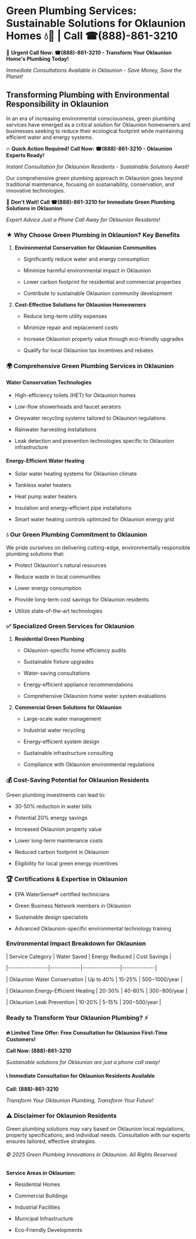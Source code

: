 # Green Plumbing Services: Sustainable Solutions for Oklaunion Homes 💧🌿 | Call ☎(888)-861-3210

🚨 **Urgent Call Now: ☎(888)-861-3210 - Transform Your Oklaunion Home's Plumbing Today!**
*Immediate Consultations Available in Oklaunion - Save Money, Save the Planet!*

## Transforming Plumbing with Environmental Responsibility in Oklaunion

In an era of increasing environmental consciousness, green plumbing services have emerged as a critical solution for Oklaunion homeowners and businesses seeking to reduce their ecological footprint while maintaining efficient water and energy systems. 

🔥 **Quick Action Required! Call Now: ☎(888)-861-3210 - Oklaunion Experts Ready!**
*Instant Consultation for Oklaunion Residents - Sustainable Solutions Await!*

Our comprehensive green plumbing approach in Oklaunion goes beyond traditional maintenance, focusing on sustainability, conservation, and innovative technologies.

🚨 **Don't Wait! Call ☎(888)-861-3210 for Immediate Green Plumbing Solutions in Oklaunion**
*Expert Advice Just a Phone Call Away for Oklaunion Residents!*

### ★ Why Choose Green Plumbing in Oklaunion? Key Benefits

1. **Environmental Conservation for Oklaunion Communities** 
   - Significantly reduce water and energy consumption
   - Minimize harmful environmental impact in Oklaunion
   - Lower carbon footprint for residential and commercial properties
   - Contribute to sustainable Oklaunion community development

2. **Cost-Effective Solutions for Oklaunion Homeowners** 
   - Reduce long-term utility expenses
   - Minimize repair and replacement costs
   - Increase Oklaunion property value through eco-friendly upgrades
   - Qualify for local Oklaunion tax incentives and rebates

### 🌍 Comprehensive Green Plumbing Services in Oklaunion

#### Water Conservation Technologies
- High-efficiency toilets (HET) for Oklaunion homes
- Low-flow showerheads and faucet aerators
- Greywater recycling systems tailored to Oklaunion regulations
- Rainwater harvesting installations
- Leak detection and prevention technologies specific to Oklaunion infrastructure

#### Energy-Efficient Water Heating
- Solar water heating systems for Oklaunion climate
- Tankless water heaters
- Heat pump water heaters
- Insulation and energy-efficient pipe installations
- Smart water heating controls optimized for Oklaunion energy grid

### 💧 Our Green Plumbing Commitment to Oklaunion

We pride ourselves on delivering cutting-edge, environmentally responsible plumbing solutions that:
- Protect Oklaunion's natural resources
- Reduce waste in local communities
- Lower energy consumption
- Provide long-term cost savings for Oklaunion residents
- Utilize state-of-the-art technologies

### ✅ Specialized Green Services for Oklaunion

1. **Residential Green Plumbing**
   - Oklaunion-specific home efficiency audits
   - Sustainable fixture upgrades
   - Water-saving consultations
   - Energy-efficient appliance recommendations
   - Comprehensive Oklaunion home water system evaluations

2. **Commercial Green Solutions for Oklaunion**
   - Large-scale water management
   - Industrial water recycling
   - Energy-efficient system design
   - Sustainable infrastructure consulting
   - Compliance with Oklaunion environmental regulations

### 💰 Cost-Saving Potential for Oklaunion Residents

Green plumbing investments can lead to:
- 30-50% reduction in water bills
- Potential 20% energy savings
- Increased Oklaunion property value
- Lower long-term maintenance costs
- Reduced carbon footprint in Oklaunion
- Eligibility for local green energy incentives

### 🏆 Certifications & Expertise in Oklaunion

- EPA WaterSense® certified technicians
- Green Business Network members in Oklaunion
- Sustainable design specialists
- Advanced Oklaunion-specific environmental technology training

### Environmental Impact Breakdown for Oklaunion

| Service Category | Water Saved | Energy Reduced | Cost Savings |
|-----------------|-------------|----------------|--------------|
| Oklaunion Water Conservation | Up to 40% | 15-25% | $500-$1000/year |
| Oklaunion Energy-Efficient Heating | 20-30% | 40-60% | $300-$800/year |
| Oklaunion Leak Prevention | 10-20% | 5-15% | $200-$500/year |

### Ready to Transform Your Oklaunion Plumbing? ⚡

**🔥 Limited Time Offer: Free Consultation for Oklaunion First-Time Customers!**

**Call Now: (888)-861-3210**
*Sustainable solutions for Oklaunion are just a phone call away!*

#### 📞 Immediate Consultation for Oklaunion Residents Available

**Call: (888)-861-3210**
*Transform Your Oklaunion Plumbing, Transform Your Future!*

### ⚠️ Disclaimer for Oklaunion Residents

Green plumbing solutions may vary based on Oklaunion local regulations, property specifications, and individual needs. Consultation with our experts ensures tailored, effective strategies.

###### © 2025 Green Plumbing Innovations in Oklaunion. All Rights Reserved.

**Service Areas in Oklaunion:** 
- Residential Homes
- Commercial Buildings
- Industrial Facilities
- Municipal Infrastructure
- Eco-Friendly Developments